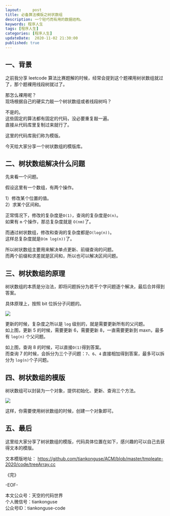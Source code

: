 ```yaml
---   
layout:     post  
title: 必备算法模版之树状数组  
description: 一个轻巧而有用的数据结构。  
keywords: 程序人生  
tags: [程序人生]    
categories: [程序人生]  
updateDate:  2020-11-02 21:30:00  
published: true  
---  
```



## 一、背景  


之前我分享 leetcode 算法比赛题解的时候，经常会提到这个题裸用树状数组就过了，那个题裸用线段树就过了。  


那怎么裸用呢？  
现场根据自己的硬实力敲一个树状数组或者线段树吗？  


不是的。  
这些固定的算法都有固定的代码，没必要重复敲一遍。  
直接从代码库里复制过来就行了。  


这里的代码库我们称为模版。  


今天给大家分享一个树状数组的模版库。  


## 二、树状数组解决什么问题  


先来看一个问题。  


假设这里有一个数组，有两个操作。  


1）修改某个位置的值。  
2）求某个区间和。  


正常情况下，修改的复杂度是`O(1)`，查询的复杂度是`O(n)`。  
如果有 `m` 个操作，那总复杂度就是 `O(nm)`了。  


而通过树状数组，修改和查询的复杂度都是`O(log(n))`。  
这样总复杂度就是`O(m log(n))`了。  


所以树状数组主要用来解决单点更新、前缀查询的问题。  
而两个前缀和求差就是区间和，所以也可以解决区间问题。  


## 三、树状数组的原理  


树状数组的本质是分治法，即将问题拆分为若干个字问题逐个解决，最后合并得到答案。  


具体原理上，按照 bit 位拆分子问题的。  


![](https://res2020.tiankonguse.com/images/2020/11/02/001.png)  


更新的时候，复杂度之所以是 `log` 级别的，就是需要更新所有的父问题。  
如上图，更新 5 的时候，需要更新 6，需要更新 8，一直需要更新到 maxn，最多有 `log(n)` 个父问题。  


如上图，查询 8 的时候，可以直接`O(1)`得到答案。  
而查询 7 的时候，会拆分为三个子问题：`7`、`6`、`4` 直接相加得到答案，最多可以拆分为 `log(n)`个子问题。  


## 四、树状数组的模版  


树状数组可以封装为一个对象，提供初始化、更新、查询三个方法。  


![](https://res2020.tiankonguse.com/images/2020/11/02/002.png)  


这样，你需要使用树状数组的时候，创建一个对象即可。  


## 五、最后  


这里给大家分享了树状数组的模版，代码具体位置在如下，感兴趣的可以自己去获得文本的模版。  


文本模版地址： https://github.com/tiankonguse/ACM/blob/master/tmpleate-2020/code/treeArray.cc  



《完》  


-EOF-  



本文公众号：天空的代码世界  
个人微信号：tiankonguse  
公众号ID：tiankonguse-code  
  

